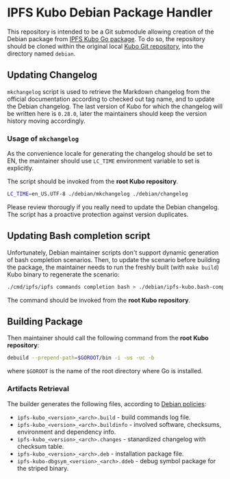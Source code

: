 # IPFS Kubo Debian Package Handler

This repository is intended to be a Git submodule allowing creation of the Debian package from [IPFS Kubo Go package](https://github.com/ipfs/kubo/). To do so, the repository should be cloned within the original local [Kubo Git repository](https://github.com/ipfs/kubo/), into the directory named `debian`. 

## Updating Changelog
`mkchangelog` script is used to retrieve the Markdown changelog from the official documentation according to checked out tag name, and to update the Debian changelog. The last version of Kubo for which the changelog will be written here is `0.28.0`, later the maintainers should keep the version history moving accordingly.

### Usage of `mkchangelog`
As the convenience locale for generating the changelog should be set to EN, the maintainer should use `LC_TIME` environment variable to set is explicitly.

The script should be invoked from the **root Kubo repository**.
```bash
LC_TIME=en_US.UTF-8 ./debian/mkchangelog ./debian/changelog
```

Please review thorougly if you really need to update the Debian changelog. The script has a proactive protection against version duplicates.

## Updating Bash completion script
Unfortunately, Debian maintainer scripts don't support dynamic generation of bash completion scenarios. Then, to update the scenario before building the package, the maintainer needs to run the freshly built (with `make build`) Kubo binary to regenerate the scenario:
```bash
./cmd/ipfs/ipfs commands completion bash > ./debian/ipfs-kubo.bash-completion
```
The command should be invoked from the **root Kubo repository**.

## Building Package
Then maintainer should call the following command from the **root Kubo repository**:

```sh
debuild --prepend-path=$GOROOT/bin -i -us -uc -b
```
where `$GOROOT` is the name of the root directory where Go is installed.

### Artifacts Retrieval
The builder generates the following files, according to [Debian policies](https://www.debian.org/doc/debian-policy/):

- `ipfs-kubo_<version>_<arch>.build` - build commands log file.
- `ipfs-kubo_<version>_<arch>.buildinfo` - involved software, checksums, environment and dependency info.
- `ipfs-kubo_<version>_<arch>.changes` - stanardized changelog with checksum table.
- `ipfs-kubo_<version>_<arch>.deb` - installation package file.
- `ipfs-kubo-dbgsym_<version>_<arch>.ddeb` - debug symbol package for the striped binary.

